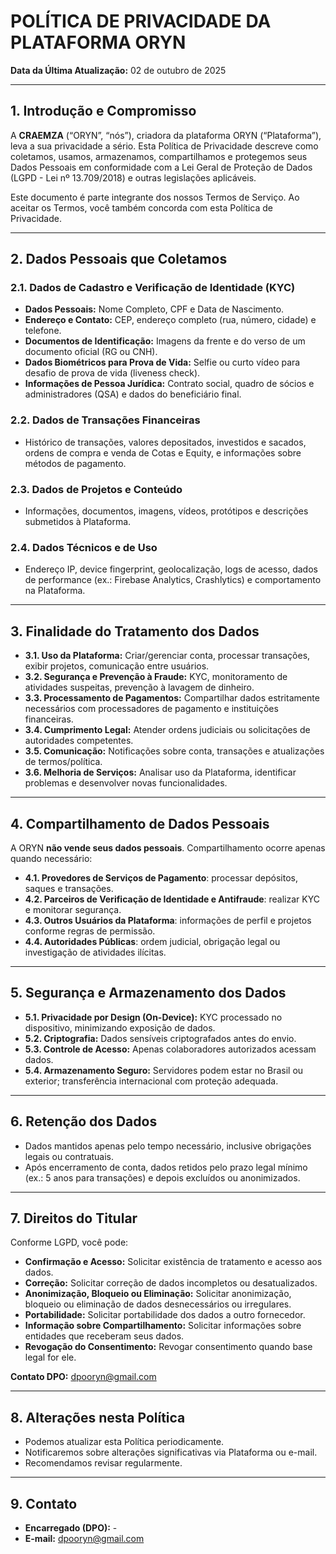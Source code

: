 # POLÍTICA DE PRIVACIDADE DA PLATAFORMA ORYN

**Data da Última Atualização:** 02 de outubro de 2025

---

## 1. Introdução e Compromisso
A **CRAEMZA** (“ORYN”, “nós”), criadora da plataforma ORYN (“Plataforma”), leva a sua privacidade a sério. Esta Política de Privacidade descreve como coletamos, usamos, armazenamos, compartilhamos e protegemos seus Dados Pessoais em conformidade com a Lei Geral de Proteção de Dados (LGPD - Lei nº 13.709/2018) e outras legislações aplicáveis.

Este documento é parte integrante dos nossos Termos de Serviço. Ao aceitar os Termos, você também concorda com esta Política de Privacidade.

---

## 2. Dados Pessoais que Coletamos

### 2.1. Dados de Cadastro e Verificação de Identidade (KYC)
- **Dados Pessoais:** Nome Completo, CPF e Data de Nascimento.  
- **Endereço e Contato:** CEP, endereço completo (rua, número, cidade) e telefone.  
- **Documentos de Identificação:** Imagens da frente e do verso de um documento oficial (RG ou CNH).  
- **Dados Biométricos para Prova de Vida:** Selfie ou curto vídeo para desafio de prova de vida (liveness check).  
- **Informações de Pessoa Jurídica:** Contrato social, quadro de sócios e administradores (QSA) e dados do beneficiário final.

### 2.2. Dados de Transações Financeiras
- Histórico de transações, valores depositados, investidos e sacados, ordens de compra e venda de Cotas e Equity, e informações sobre métodos de pagamento.

### 2.3. Dados de Projetos e Conteúdo
- Informações, documentos, imagens, vídeos, protótipos e descrições submetidos à Plataforma.

### 2.4. Dados Técnicos e de Uso
- Endereço IP, device fingerprint, geolocalização, logs de acesso, dados de performance (ex.: Firebase Analytics, Crashlytics) e comportamento na Plataforma.

---

## 3. Finalidade do Tratamento dos Dados
- **3.1. Uso da Plataforma:** Criar/gerenciar conta, processar transações, exibir projetos, comunicação entre usuários.  
- **3.2. Segurança e Prevenção à Fraude:** KYC, monitoramento de atividades suspeitas, prevenção à lavagem de dinheiro.  
- **3.3. Processamento de Pagamentos:** Compartilhar dados estritamente necessários com processadores de pagamento e instituições financeiras.  
- **3.4. Cumprimento Legal:** Atender ordens judiciais ou solicitações de autoridades competentes.  
- **3.5. Comunicação:** Notificações sobre conta, transações e atualizações de termos/política.  
- **3.6. Melhoria de Serviços:** Analisar uso da Plataforma, identificar problemas e desenvolver novas funcionalidades.

---

## 4. Compartilhamento de Dados Pessoais
A ORYN **não vende seus dados pessoais**. Compartilhamento ocorre apenas quando necessário:  

- **4.1. Provedores de Serviços de Pagamento**: processar depósitos, saques e transações.  
- **4.2. Parceiros de Verificação de Identidade e Antifraude**: realizar KYC e monitorar segurança.  
- **4.3. Outros Usuários da Plataforma**: informações de perfil e projetos conforme regras de permissão.  
- **4.4. Autoridades Públicas**: ordem judicial, obrigação legal ou investigação de atividades ilícitas.

---

## 5. Segurança e Armazenamento dos Dados
- **5.1. Privacidade por Design (On-Device):** KYC processado no dispositivo, minimizando exposição de dados.  
- **5.2. Criptografia:** Dados sensíveis criptografados antes do envio.  
- **5.3. Controle de Acesso:** Apenas colaboradores autorizados acessam dados.  
- **5.4. Armazenamento Seguro:** Servidores podem estar no Brasil ou exterior; transferência internacional com proteção adequada.

---

## 6. Retenção dos Dados
- Dados mantidos apenas pelo tempo necessário, inclusive obrigações legais ou contratuais.  
- Após encerramento de conta, dados retidos pelo prazo legal mínimo (ex.: 5 anos para transações) e depois excluídos ou anonimizados.

---

## 7. Direitos do Titular
Conforme LGPD, você pode:  

- **Confirmação e Acesso:** Solicitar existência de tratamento e acesso aos dados.  
- **Correção:** Solicitar correção de dados incompletos ou desatualizados.  
- **Anonimização, Bloqueio ou Eliminação:** Solicitar anonimização, bloqueio ou eliminação de dados desnecessários ou irregulares.  
- **Portabilidade:** Solicitar portabilidade dos dados a outro fornecedor.  
- **Informação sobre Compartilhamento:** Solicitar informações sobre entidades que receberam seus dados.  
- **Revogação do Consentimento:** Revogar consentimento quando base legal for ele.

**Contato DPO:** dpooryn@gmail.com  

---

## 8. Alterações nesta Política
- Podemos atualizar esta Política periodicamente.  
- Notificaremos sobre alterações significativas via Plataforma ou e-mail.  
- Recomendamos revisar regularmente.

---

## 9. Contato
- **Encarregado (DPO):** -  
- **E-mail:** dpooryn@gmail.com
